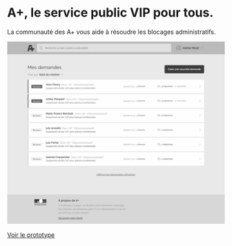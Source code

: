 # A+, le service public VIP pour tous.

La communauté des A+ vous aide à résoudre les blocages administratifs.

![Screenshot](screenshot.png?raw=true "Screenshot")

[Voir le prototype](https://jeremiecook.github.io/beta.gouv.fr-ux/aplus/)
